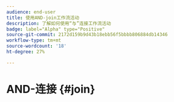 ```yaml
---
audience: end-user
title: 使用AND-join工作流活动
description: 了解如何使用“与”连接工作流活动
badge: label="Alpha" type="Positive"
source-git-commit: 2172d159b9d43b18ebb56f5bbbb806884db14346
workflow-type: tm+mt
source-wordcount: '18'
ht-degree: 27%

---
```



# AND-连接 {#join}

